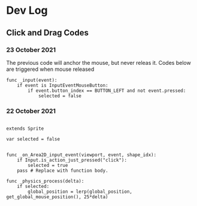 # Dev Log

## Click and Drag Codes
### 23 October 2021
The previous code will anchor the mouse, but never releas it. Codes below are triggered when mouse released
```GDScript
func _input(event):
	if event is InputEventMouseButton:
		if event.button_index == BUTTON_LEFT and not event.pressed:
			selected = false
```

### 22 October 2021
```GDScript

extends Sprite

var selected = false


func _on_Area2D_input_event(viewport, event, shape_idx):
	if Input.is_action_just_pressed("click"):
		selected = true
	pass # Replace with function body.
	
func _physics_process(delta):
	if selected:
		global_position = lerp(global_position, get_global_mouse_position(), 25*delta)
		
```
